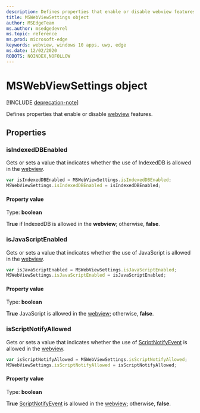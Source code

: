```yaml
---
description: Defines properties that enable or disable webview features
title: MSWebViewSettings object
author: MSEdgeTeam
ms.author: msedgedevrel
ms.topic: reference
ms.prod: microsoft-edge
keywords: webview, windows 10 apps, uwp, edge
ms.date: 12/02/2020
ROBOTS: NOINDEX,NOFOLLOW
---
```

# MSWebViewSettings object  

[!INCLUDE [deprecation-note](../includes/deprecation-note.md)]  

Defines properties that enable or disable [webview](../webview/index.md) features.  

## Properties  

### isIndexedDBEnabled  

Gets or sets a value that indicates whether the use of IndexedDB is allowed in the [webview](../webview/index.md).  

```javascript
var isIndexedDBEnabled = MSWebViewSettings.isIndexedDBEnabled;
MSWebViewSettings.isIndexedDBEnabled = isIndexedDBEnabled;
```  

#### Property value  

Type: **boolean**  

**True** if IndexedDB is allowed in the **webview**; otherwise, **false**.  

### isJavaScriptEnabled  

Gets or sets a value that indicates whether the use of JavaScript is allowed in the [webview](../webview/index.md).  

```javascript
var isJavaScriptEnabled = MSWebViewSettings.isJavaScriptEnabled;
MSWebViewSettings.isJavaScriptEnabled = isJavaScriptEnabled;
```  

#### Property value  

Type: **boolean**  

**True** JavaScript is allowed in the [webview](../webview/index.md); otherwise, **false**.  

### isScriptNotifyAllowed  

Gets or sets a value that indicates whether the use of [ScriptNotifyEvent](ScriptNotifyEvent.md) is allowed in the [webview](../webview/index.md).  

```javascript
var isScriptNotifyAllowed = MSWebViewSettings.isScriptNotifyAllowed;
MSWebViewSettings.isScriptNotifyAllowed = isScriptNotifyAllowed;
```  

#### Property value  

Type: **boolean**  

**True** [ScriptNotifyEvent](ScriptNotifyEvent.md) is allowed in the [webview](../webview/index.md); otherwise, **false**.  
